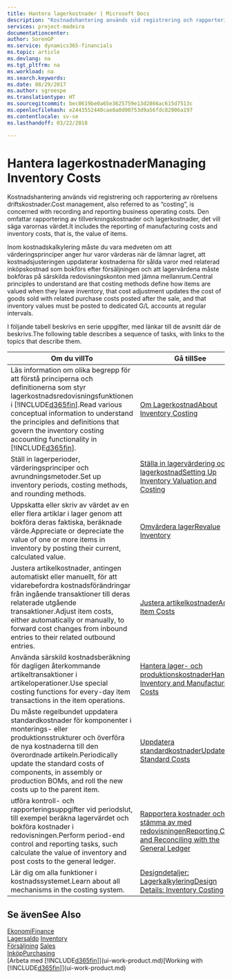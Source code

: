 ```yaml
---
title: Hantera lagerkostnader | Microsoft Docs
description: "Kostnadshantering används vid registrering och rapportering av rörelsens driftskostnader. Den omfattar rapportering av tillverkningskostnader och lagerkostnader, det vill säga varornas värdet."
services: project-madeira
documentationcenter: 
author: SorenGP
ms.service: dynamics365-financials
ms.topic: article
ms.devlang: na
ms.tgt_pltfrm: na
ms.workload: na
ms.search.keywords: 
ms.date: 08/29/2017
ms.author: sgroespe
ms.translationtype: HT
ms.sourcegitcommit: bec0619be0a65e3625759e13d2866ac615d7513c
ms.openlocfilehash: e2443552440cae8a0d90753d9a56fdc82006a197
ms.contentlocale: sv-se
ms.lasthandoff: 03/22/2018

---
```

# <a name="managing-inventory-costs"></a><span data-ttu-id="3e1df-104">Hantera lagerkostnader</span><span class="sxs-lookup"><span data-stu-id="3e1df-104">Managing Inventory Costs</span></span>
<span data-ttu-id="3e1df-105">Kostnadshantering används vid registrering och rapportering av rörelsens driftskostnader.</span><span class="sxs-lookup"><span data-stu-id="3e1df-105">Cost management, also referred to as “costing”, is concerned with recording and reporting business operating costs.</span></span> <span data-ttu-id="3e1df-106">Den omfattar rapportering av tillverkningskostnader och lagerkostnader, det vill säga varornas värdet.</span><span class="sxs-lookup"><span data-stu-id="3e1df-106">It includes the reporting of manufacturing costs and inventory costs, that is, the value of items.</span></span>   

<span data-ttu-id="3e1df-107">Inom kostnadskalkylering måste du vara medveten om att värderingsprinciper anger hur varor värderas när de lämnar lagret, att kostnadsjusteringen uppdaterar kostnaderna för sålda varor med relaterad inköpskostnad som bokförs efter försäljningen och att lagervärdena måste bokföras på särskilda redovisningskonton med jämna mellanrum.</span><span class="sxs-lookup"><span data-stu-id="3e1df-107">Central principles to understand are that costing methods define how items are valued when they leave inventory, that cost adjustment updates the cost of goods sold with related purchase costs posted after the sale, and that inventory values must be posted to dedicated G/L accounts at regular intervals.</span></span>

<span data-ttu-id="3e1df-108">I följande tabell beskrivs en serie uppgifter, med länkar till de avsnitt där de beskrivs.</span><span class="sxs-lookup"><span data-stu-id="3e1df-108">The following table describes a sequence of tasks, with links to the topics that describe them.</span></span>

|<span data-ttu-id="3e1df-109">**Om du vill**</span><span class="sxs-lookup"><span data-stu-id="3e1df-109">**To**</span></span>|<span data-ttu-id="3e1df-110">**Gå till**</span><span class="sxs-lookup"><span data-stu-id="3e1df-110">**See**</span></span>|  
|------------|-------------|  
|<span data-ttu-id="3e1df-111">Läs information om olika begrepp för att förstå principerna och definitionerna som styr lagerkostnadsredovisningsfunktionen i [!INCLUDE[d365fin](includes/d365fin_md.md)].</span><span class="sxs-lookup"><span data-stu-id="3e1df-111">Read various conceptual information to understand the principles and definitions that govern the inventory costing accounting functionality in [!INCLUDE[d365fin](includes/d365fin_md.md)].</span></span>|[<span data-ttu-id="3e1df-112">Om Lagerkostnad</span><span class="sxs-lookup"><span data-stu-id="3e1df-112">About Inventory Costing</span></span>](finance-learn-about-costing.md)|  
|<span data-ttu-id="3e1df-113">Ställ in lagerperioder, värderingsprinciper och avrundningsmetoder.</span><span class="sxs-lookup"><span data-stu-id="3e1df-113">Set up inventory periods, costing methods, and rounding methods.</span></span>|[<span data-ttu-id="3e1df-114">Ställa in lagervärdering och lagerkostnad</span><span class="sxs-lookup"><span data-stu-id="3e1df-114">Setting Up Inventory Valuation and Costing</span></span>](finance-set-up-inventory-valuation-and-costing.md)|
|<span data-ttu-id="3e1df-115">Uppskatta eller skriv av värdet av en eller flera artiklar i lager genom att bokföra deras faktiska, beräknade värde.</span><span class="sxs-lookup"><span data-stu-id="3e1df-115">Appreciate or depreciate the value of one or more items in inventory by posting their current, calculated value.</span></span>|[<span data-ttu-id="3e1df-116">Omvärdera lager</span><span class="sxs-lookup"><span data-stu-id="3e1df-116">Revalue Inventory</span></span>](inventory-how-revalue-inventory.md)|
|<span data-ttu-id="3e1df-117">Justera artikelkostnader, antingen automatiskt eller manuellt, för att vidarebefordra kostnadsförändringar från ingående transaktioner till deras relaterade utgående transaktioner.</span><span class="sxs-lookup"><span data-stu-id="3e1df-117">Adjust item costs, either automatically or manually, to forward cost changes from inbound entries to their related outbound entries.</span></span>|[<span data-ttu-id="3e1df-118">Justera artikelkostnader</span><span class="sxs-lookup"><span data-stu-id="3e1df-118">Adjust Item Costs</span></span>](inventory-how-adjust-item-costs.md)|
|<span data-ttu-id="3e1df-119">Använda särskild kostnadsberäkning för dagligen återkommande artikeltransaktioner i artikeloperationer.</span><span class="sxs-lookup"><span data-stu-id="3e1df-119">Use special costing functions for every-day item transactions in the item operations.</span></span>|[<span data-ttu-id="3e1df-120">Hantera lager- och produktionskostnader</span><span class="sxs-lookup"><span data-stu-id="3e1df-120">Handling Inventory and Manufacturing Costs</span></span>](finance-handle-inventory-and-manufacturing-costs.md)|  
|<span data-ttu-id="3e1df-121">Du måste regelbundet uppdatera standardkostnader för komponenter i monterings- eller produktionsstrukturer och överföra de nya kostnaderna till den överordnade artikeln.</span><span class="sxs-lookup"><span data-stu-id="3e1df-121">Periodically update the standard costs of components, in assembly or production BOMs, and roll the new costs up to the parent item.</span></span>|[<span data-ttu-id="3e1df-122">Uppdatera standardkostnader</span><span class="sxs-lookup"><span data-stu-id="3e1df-122">Update Standard Costs</span></span>](finance-how-to-update-standard-costs.md)|
|<span data-ttu-id="3e1df-123">utföra kontroll- och rapporteringsuppgifter vid periodslut, till exempel beräkna lagervärdet och bokföra kostnader i redovisningen.</span><span class="sxs-lookup"><span data-stu-id="3e1df-123">Perform period-end control and reporting tasks, such calculate the value of inventory and post costs to the general ledger.</span></span>|[<span data-ttu-id="3e1df-124">Rapportera kostnader och stämma av med redovisningen</span><span class="sxs-lookup"><span data-stu-id="3e1df-124">Reporting Costs and Reconciling with the General Ledger</span></span>](finance-report-costs-and-reconcile-with-the-general-ledger.md)|  
|<span data-ttu-id="3e1df-125">Lär dig om alla funktioner i kostnadssystemet.</span><span class="sxs-lookup"><span data-stu-id="3e1df-125">Learn about all mechanisms in the costing system.</span></span>|[<span data-ttu-id="3e1df-126">Designdetaljer: Lagerkalkylering</span><span class="sxs-lookup"><span data-stu-id="3e1df-126">Design Details: Inventory Costing</span></span>](design-details-inventory-costing.md)|  

## <a name="see-also"></a><span data-ttu-id="3e1df-127">Se även</span><span class="sxs-lookup"><span data-stu-id="3e1df-127">See Also</span></span>  
 [<span data-ttu-id="3e1df-128">Ekonomi</span><span class="sxs-lookup"><span data-stu-id="3e1df-128">Finance</span></span>](finance.md)  
 <span data-ttu-id="3e1df-129">[Lagersaldo](inventory-manage-inventory.md) </span><span class="sxs-lookup"><span data-stu-id="3e1df-129">[Inventory](inventory-manage-inventory.md) </span></span>  
 <span data-ttu-id="3e1df-130">[Försäljning](sales-manage-sales.md) </span><span class="sxs-lookup"><span data-stu-id="3e1df-130">[Sales](sales-manage-sales.md) </span></span>  
 [<span data-ttu-id="3e1df-131">Inköp</span><span class="sxs-lookup"><span data-stu-id="3e1df-131">Purchasing</span></span>](purchasing-manage-purchasing.md)  
 <span data-ttu-id="3e1df-132">[Arbeta med [!INCLUDE[d365fin](includes/d365fin_md.md)]](ui-work-product.md)</span><span class="sxs-lookup"><span data-stu-id="3e1df-132">[Working with [!INCLUDE[d365fin](includes/d365fin_md.md)]](ui-work-product.md)</span></span>


